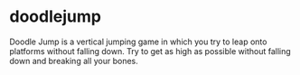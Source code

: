 # doodlejump

Doodle Jump is a vertical jumping game in which you try to leap onto platforms without falling down. 
Try to get as high as possible without falling down and breaking all your bones.
